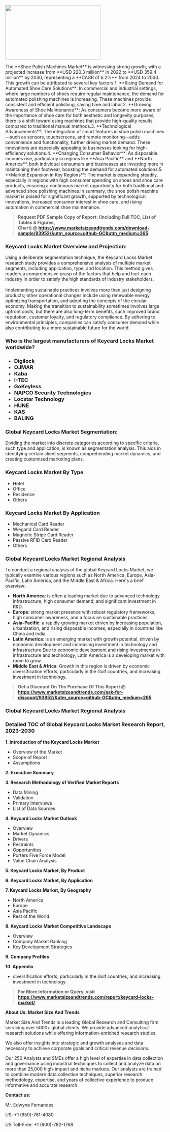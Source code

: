 <p><img class="alignnone size-medium wp-image-20088" src="https://ffe5etoiles.com/wp-content/uploads/2024/12/MST1-300x171.png" alt="" width="300" height="171" /></p>The **Shoe Polish Machines Market** is witnessing strong growth, with a projected increase from **USD 220.3 million** in 2022 to **USD 359.4 million** by 2030, representing a **CAGR of 6.2%** from 2024 to 2030. This growth can be attributed to several key factors:1. **Rising Demand for Automated Shoe Care Solutions**: In commercial and industrial settings, where large numbers of shoes require regular maintenance, the demand for automated polishing machines is increasing. These machines provide consistent and efficient polishing, saving time and labor.2. **Growing Awareness of Shoe Maintenance**: As consumers become more aware of the importance of shoe care for both aesthetic and longevity purposes, there is a shift toward using machines that provide high-quality results compared to traditional manual methods.3. **Technological Advancements**: The integration of smart features in shoe polish machines—such as sensors, touchscreens, and remote monitoring—adds convenience and functionality, further driving market demand. These innovations are especially appealing to businesses looking for high-efficiency solutions.4. **Changing Consumer Behavior**: As disposable incomes rise, particularly in regions like **Asia Pacific** and **North America**, both individual consumers and businesses are investing more in maintaining their footwear, boosting the demand for automated solutions.5. **Market Expansion in Key Regions**: The market is expanding steadily, especially in regions with high consumer spending on shoes and shoe care products, ensuring a continuous market opportunity for both traditional and advanced shoe polishing machines.In summary, the shoe polish machine market is poised for significant growth, supported by technological innovations, increased consumer interest in shoe care, and rising automation in commercial shoe maintenance.</p><blockquote id="" class=""><strong>Request PDF Sample Copy of Report: (Including Full TOC, List of Tables &amp; Figures, Chart)&nbsp;@&nbsp;<strong><a href="https://www.marketsizeandtrends.com/download-sample/93952/&utm_source=github-GC&utm_medium=265" target="_blank">https://www.marketsizeandtrends.com/download-sample/93952/&utm_source=github-GC&utm_medium=265</a></strong></strong></blockquote><h3 id="" class="">Keycard Locks Market&nbsp;Overview and Projection:</h3><p id="" class="">Using a deliberate segmentation technique, the Keycard Locks Market research study provides a comprehensive analysis of multiple market segments, including application, type, and location. This method gives readers a comprehensive grasp of the factors that help and hurt each industry in order to satisfy the high standards of industry stakeholders. <br /> <br />Implementing sustainable practices involves more than just designing products; other operational changes include using renewable energy, optimizing transportation, and adopting the concepts of the circular economy. Making the transition to sustainability sometimes involves large upfront costs, but there are also long-term benefits, such improved brand reputation, customer loyalty, and regulatory compliance. By adhering to environmental principles, companies can satisfy consumer demand while also contributing to a more sustainable future for the world.</p><h3 id="" class="">Who is the largest manufacturers of&nbsp;Keycard Locks Market worldwide?</h3><h3 class=""><p><ul><li>Digilock </li><li> OJMAR </li><li> Kaba </li><li> I-TEC </li><li> GoKeyless </li><li> NAPCO Security Technologies </li><li> Locstar Technology </li><li> HUNE </li><li> KAS </li><li> BALING</li></ul></p></h3><h3 id="" class="">Global&nbsp;Keycard Locks Market Segmentation:</h3><p id="" class="">Dividing the market into discrete categories according to specific criteria, such type and application, is known as segmentation analysis. This aids in identifying certain client segments, comprehending market dynamics, and creating customized marketing plans.</p><h3 id="" class="">Keycard Locks Market&nbsp;By Type</h3><p><p><ul><li>Hotel</li><li> Office</li><li> Residence</li><li> Others</p></li></ul></p></p><h3 id="" class="">Keycard Locks Market&nbsp;By Application</h3><p class=""><p><ul><li>Mechanical Card Reader</li><li> Wiegand Card Reader</li><li> Magnetic Stripe Card Reader</li><li> Passive RFID Card Reader</li><li> Others</li></ul></p></p><h3 id="" class="">Global Keycard Locks Market Regional Analysis</h3><p id="" class="">To conduct a regional analysis of the global Keycard Locks Market, we typically examine various regions such as North America, Europe, Asia-Pacific, Latin America, and the Middle East &amp; Africa. Here's a brief overview:</p><ul><li><strong>North America</strong>: is often a leading market due to advanced technology infrastructure, high consumer demand, and significant investment in R&amp;D.</li><li><strong>Europe</strong>: strong market presence with robust regulatory frameworks, high consumer awareness, and a focus on sustainable practices.</li><li><strong>Asia-Pacific</strong>: a rapidly growing market driven by increasing population, urbanization, and rising disposable incomes, especially in countries like China and India.</li><li><strong>Latin America</strong>: is an emerging market with growth potential, driven by economic development and increasing investment in technology and infrastructure.Due to economic development and rising investments in infrastructure and technology, Latin America is a developing market with room to grow.</li><li><strong>Middle East &amp; Africa</strong>: Growth in this region is driven by economic diversification efforts, particularly in the Gulf countries, and increasing investment in technology.</li></ul><blockquote id="" class=""><strong>Get a Discount On The Purchase Of This Report @ <strong><a href="https://www.marketsizeandtrends.com/ask-for-discount/93952/&utm_source=github-GC&utm_medium=265" target="_blank">https://www.marketsizeandtrends.com/ask-for-discount/93952/&utm_source=github-GC&utm_medium=265</a></strong></strong></blockquote><h3 id="" class="">Global Keycard Locks Market Regional Analysis</h3><h3 id="" class="">Detailed TOC of Global Keycard Locks Market Research Report, 2023-2030</h3><p id="" class=""><strong>1. Introduction of the Keycard Locks Market</strong></p><ul><li>Overview of the Market</li><li>Scope of Report</li><li>Assumptions</li></ul><p id="" class=""><strong>2. Executive Summary</strong></p><p id="" class=""><strong>3. Research Methodology of Verified Market Reports</strong></p><ul><li>Data Mining</li><li>Validation</li><li>Primary Interviews</li><li>List of Data Sources</li></ul><p id="" class=""><strong>4. Keycard Locks Market Outlook</strong></p><ul><li>Overview</li><li>Market Dynamics</li><li>Drivers</li><li>Restraints</li><li>Opportunities</li><li>Porters Five Force Model</li><li>Value Chain Analysis</li></ul><p id="" class=""><strong>5. Keycard Locks Market, By Product</strong></p><p id="" class=""><strong>6. Keycard Locks Market, By Application</strong></p><p id="" class=""><strong>7. Keycard Locks Market, By Geography</strong></p><ul><li>North America</li><li>Europe</li><li>Asia Pacific</li><li>Rest of the World</li></ul><p id="" class=""><strong>8. Keycard Locks Market Competitive Landscape</strong></p><ul><li>Overview</li><li>Company Market Ranking</li><li>Key Development Strategies</li></ul><p id="" class=""><strong>9. Company Profiles</strong></p><p id="" class=""><strong>10. Appendix</strong></p><ul><li>diversification efforts, particularly in the Gulf countries, and increasing investment in technology.</li></ul><blockquote id="" class=""><strong>For More Information or Query, visit <strong><strong><a href="https://www.marketsizeandtrends.com/report/keycard-locks-market/" target="_blank">https://www.marketsizeandtrends.com/report/keycard-locks-market/</a></strong></strong></strong></blockquote><p id="" class=""><strong>About Us: Market Size And Trends</strong></p><p id="" class="">Market Size And Trends is a leading Global Research and Consulting firm servicing over 5000+ global clients. We provide advanced analytical research solutions while offering information-enriched research studies.</p><p id="" class="">We also offer insights into strategic and growth analyses and data necessary to achieve corporate goals and critical revenue decisions.</p><p id="" class="">Our 250 Analysts and SMEs offer a high level of expertise in data collection and governance using industrial techniques to collect and analyze data on more than 25,000 high-impact and niche markets. Our analysts are trained to combine modern data collection techniques, superior research methodology, expertise, and years of collective experience to produce informative and accurate research.</p><p id="" class=""><strong>Contact us:</strong></p><p id="" class="">Mr. Edwyne Fernandes</p><p id="" class="">US: +1 (650)-781-4080</p><p id="" class="">US Toll-Free: +1 (800)-782-1768</p>
